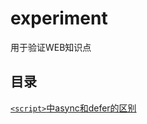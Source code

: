 # experiment

用于验证WEB知识点

## 目录

[`<script>`中async和defer的区别](https://github.com/ldc4/experiment/blob/master/async-and-defer)
